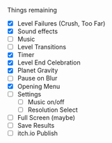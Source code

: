 Things remaining

- [x] Level Failures (Crush, Too Far)
- [x] Sound effects
- [ ] Music
- [ ] Level Transitions
- [x] Timer
- [x] Level End Celebration
- [x] Planet Gravity
- [ ] Pause on Blur
- [x] Opening Menu
- [ ] Settings
  - [ ] Music on/off
  - [ ] Resolution Select
- [ ] Full Screen (maybe)
- [ ] Save Results
- [ ] itch.io Publish
